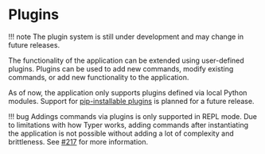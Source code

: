 # Plugins

!!! note
    The plugin system is still under development and may change in future releases.

The functionality of the application can be extended using user-defined plugins. Plugins can be used to add new commands, modify existing commands, or add new functionality to the application.

As of now, the application only supports plugins defined via local Python modules. Support for [pip-installable plugins](https://packaging.python.org/en/latest/guides/creating-and-discovering-plugins/) is planned for a future release.

!!! bug
    Addings commands via plugins is only supported in REPL mode. Due to limitations with how Typer works, adding commands after instantiating the application is not possible without adding a lot of complexity and brittleness.
    See [#217](https://github.com/unioslo/zabbix-cli/issues/217) for more information.

